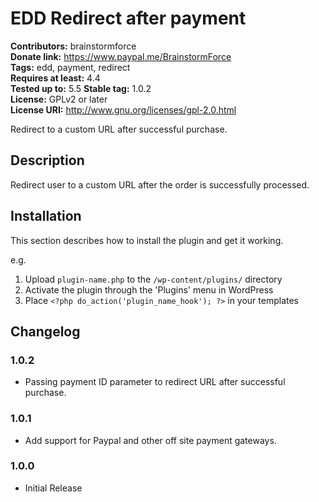 # EDD Redirect after payment #
**Contributors:** brainstormforce  
**Donate link:** https://www.paypal.me/BrainstormForce  
**Tags:** edd, payment, redirect  
**Requires at least:** 4.4  
**Tested up to:** 5.5 
**Stable tag:** 1.0.2  
**License:** GPLv2 or later  
**License URI:** http://www.gnu.org/licenses/gpl-2.0.html  

Redirect to a custom URL after successful purchase.

## Description ##

Redirect user to a custom URL after the order is successfully processed.

## Installation ##

This section describes how to install the plugin and get it working.

e.g.

1. Upload `plugin-name.php` to the `/wp-content/plugins/` directory
1. Activate the plugin through the 'Plugins' menu in WordPress
1. Place `<?php do_action('plugin_name_hook'); ?>` in your templates


## Changelog ##

### 1.0.2 ###
- Passing payment ID parameter to redirect URL after successful purchase.

### 1.0.1 ###
- Add support for Paypal and other off site payment gateways.

### 1.0.0 ###
- Initial Release
